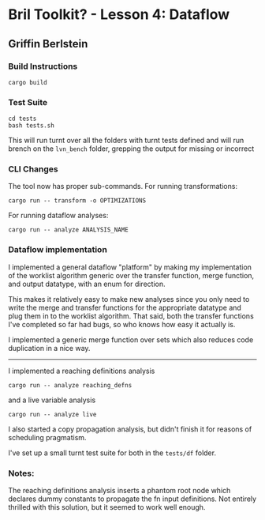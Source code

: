 # Bril Toolkit? - Lesson 4: Dataflow
## Griffin Berlstein

### Build Instructions

```
cargo build
```

### Test Suite
```
cd tests
bash tests.sh
```

This will run turnt over all the folders with turnt tests defined and will run
brench on the `lvn_bench` folder, grepping the output for missing or incorrect

### CLI Changes

The tool now has proper sub-commands. For running transformations:
```
cargo run -- transform -o OPTIMIZATIONS
```

For running dataflow analyses:
```
cargo run -- analyze ANALYSIS_NAME
```

### Dataflow implementation
I implemented a general dataflow "platform" by making my implementation of the
worklist algorithm generic over the transfer function, merge function, and
output datatype, with an enum for direction.

This makes it relatively easy to make new analyses since you only need to write
the merge and transfer functions for the appropriate datatype and plug them in
to the worklist algorithm. That said, both the transfer functions I've completed
so far had bugs, so who knows how easy it actually is.

I implemented a generic merge function over sets which also reduces code
duplication in a nice way.

---

I implemented a reaching definitions analysis

```
cargo run -- analyze reaching_defns
```

and a live variable analysis

```
cargo run -- analyze live
```

I also started a copy propagation analysis, but didn't finish it for reasons of
scheduling pragmatism.

I've set up a small turnt test suite for both in the `tests/df` folder.

### Notes:

The reaching definitions analysis inserts a phantom root node which declares
dummy constants to propagate the fn input definitions. Not entirely thrilled with
this solution, but it seemed to work well enough.
